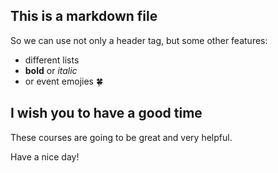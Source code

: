 ## This is a markdown file

So we can use not only a header tag, but some other features:

* different lists
* **bold** or *italic*
* or event emojies  :four_leaf_clover:

## I wish you to have a good time
These courses are going to be great and very helpful.

Have a nice day!
